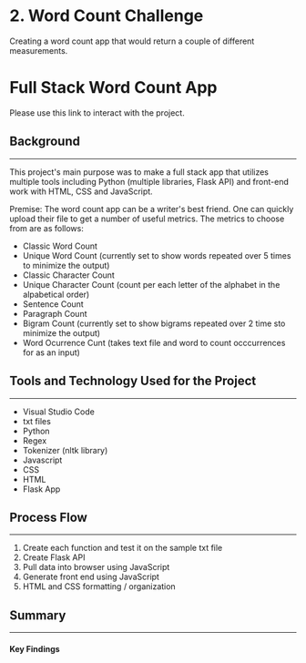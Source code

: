 # 2. Word Count Challenge

Creating a word count app that would return a couple of different measurements.

# Full Stack Word Count App

Please use this link to interact with the project.

## Background
---
This project's main purpose was to make a full stack app that utilizes multiple tools including Python (multiple libraries, Flask API) and front-end work with HTML, CSS and JavaScript. 

Premise: The word count app can be a writer's best friend. One can quickly upload their file to get a number of useful metrics. The metrics to choose from are as follows:
* Classic Word Count
* Unique Word Count (currently set to show words repeated over 5 times to minimize the output)
* Classic Character Count
* Unique Character Count (count per each letter of the alphabet in the alpabetical order)
* Sentence Count
* Paragraph Count
* Bigram Count (currently set to show bigrams repeated over 2 time sto minimize the output)
* Word Ocurrence Cunt (takes text file and word to count occcurrences for as an input)


## Tools and Technology Used for the Project
---
* Visual Studio Code
* txt files
* Python
* Regex
* Tokenizer (nltk library)
* Javascript
* CSS
* HTML
* Flask App


## Process Flow
---
1. Create each function and test it on the sample txt file
2. Create Flask API
3. Pull data into browser using JavaScript
4. Generate front end using JavaScript
7. HTML and CSS formatting / organization


## Summary
---
#### Key Findings
